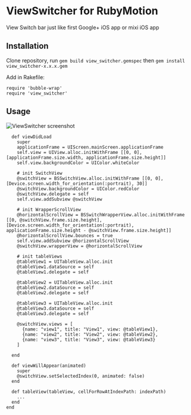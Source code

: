 # ViewSwitcher for RubyMotion

View Switch bar just like first Google+ iOS app or mixi iOS app

## Installation

Clone repository, run ```gem build view_switcher.gemspec``` then ```gem install view_switcher-x.x.x.gem```

Add in Rakefile:

```
require 'bubble-wrap'
require 'view_switcher'
```

## Usage

![ViewSwitcher screenshot][1]

```
  def viewDidLoad
    super
    applicationFrame = UIScreen.mainScreen.applicationFrame
    self.view = UIView.alloc.initWithFrame [[0, 0], [applicationFrame.size.width, applicationFrame.size.height]]
    self.view.backgroundColor = UIColor.whiteColor
    
    # init SwitchView
    @switchView = BSSwitchView.alloc.initWithFrame [[0, 0], [Device.screen.width_for_orientation(:portrait), 30]]
    @switchView.backgroundColor = UIColor.redColor
    @switchView.delegate = self
    self.view.addSubview @switchView
    
    # init WrapperScrollView
    @horizontalScrollView = BSSwitchWrapperView.alloc.initWithFrame [[0, @switchView.frame.size.height], [Device.screen.width_for_orientation(:portrait), applicationFrame.size.height - @switchView.frame.size.height]]
    @horizontalScrollView.bounces = true
    self.view.addSubview @horizontalScrollView
    @switchView.wrapperView = @horizontalScrollView
    
    # init tableViews
    @tableView1 = UITableView.alloc.init
    @tableView1.dataSource = self
    @tableView1.delegate = self
    
    @tableView2 = UITableView.alloc.init
    @tableView2.dataSource = self
    @tableView2.delegate = self
    
    @tableView3 = UITableView.alloc.init
    @tableView3.dataSource = self
    @tableView3.delegate = self
    
    @switchView.views = [
      {name: "view1", title: "View1", view: @tableView1},
      {name: "view2", title: "View2", view: @tableView2},
      {name: "view3", title: "View3", view: @tableView3}
    ]
    
  end
  
  def viewWillAppear(animated)
    super
    @switchView.setSelectedIndex(0, animated: false)
  end
  
  def tableView(tableView, cellForRowAtIndexPath: indexPath)
    ...
  end
end
```

  [1]: https://github.com/brandonhamilton/inputtoolbar/raw/master/Screenshot.png
